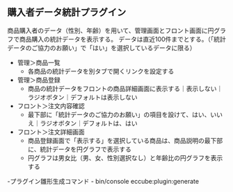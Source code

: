 ## 購入者データ統計プラグイン
商品購入者のデータ（性別、年齢）を用いて、管理画面とフロント画面に円グラフで商品購入の統計データを表示する。
データは直近100件までとする。（「統計データのご協力のお願い」で「はい」を選択しているデータに限る）

- 管理＞商品一覧
    - 各商品の統計データを別タブで開くリンクを設定する
- 管理＞商品登録
    - 商品の統計データをフロントの商品詳細画面に表示する｜表示しない｜ラジオボタン｜デフォルトは表示しない
- フロント＞注文内容確認
    - 最下部に「統計データのご協力のお願い」の項目を設けて、はい、いいえ｜ラジオボタン｜デフォルトは、はい
- フロント＞注文詳細画面
    - 商品登録画面で「表示する」を選択している商品は、商品説明の最下部に、統計データを円グラフで表示する
    - 円グラフは男女比（男、女、性別選択なし）と年齢比の円グラフを表示する

-プラグイン雛形生成コマンド
    - bin/console eccube:plugin:generate